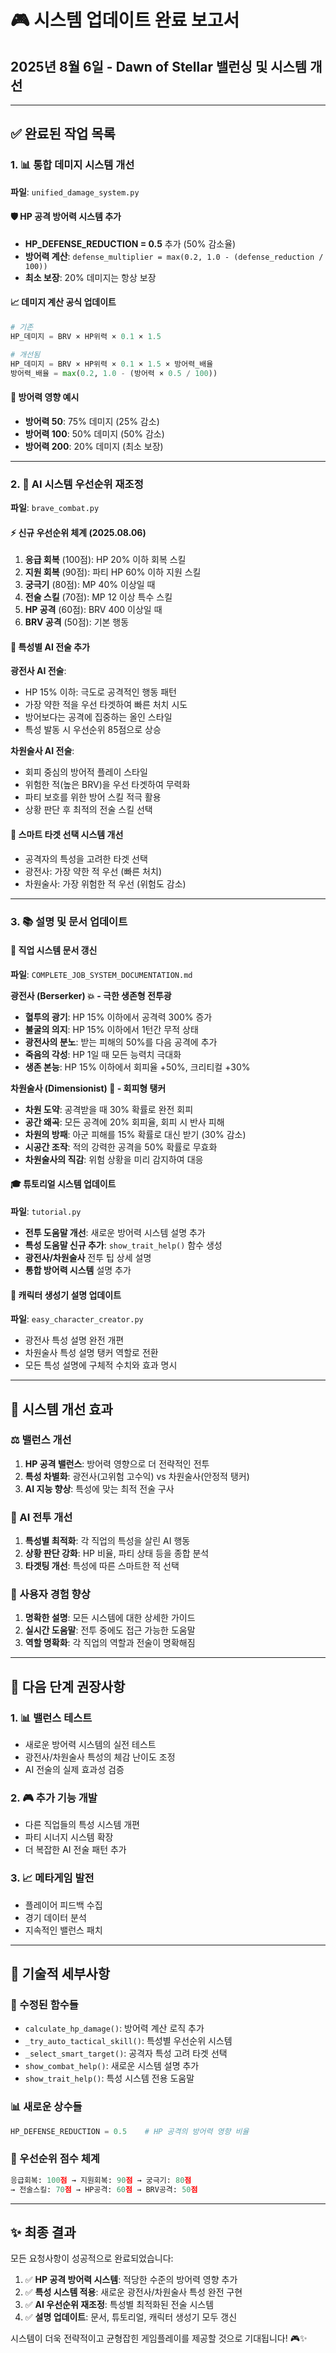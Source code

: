 # 🎮 시스템 업데이트 완료 보고서
## 2025년 8월 6일 - Dawn of Stellar 밸런싱 및 시스템 개선

---

## ✅ 완료된 작업 목록

### 1. 📊 통합 데미지 시스템 개선
**파일**: `unified_damage_system.py`

#### 🛡️ HP 공격 방어력 시스템 추가
- **HP_DEFENSE_REDUCTION = 0.5** 추가 (50% 감소율)
- **방어력 계산**: `defense_multiplier = max(0.2, 1.0 - (defense_reduction / 100))`
- **최소 보장**: 20% 데미지는 항상 보장

#### 📈 데미지 계산 공식 업데이트
```python
# 기존
HP_데미지 = BRV × HP위력 × 0.1 × 1.5

# 개선됨  
HP_데미지 = BRV × HP위력 × 0.1 × 1.5 × 방어력_배율
방어력_배율 = max(0.2, 1.0 - (방어력 × 0.5 / 100))
```

#### 🎯 방어력 영향 예시
- **방어력 50**: 75% 데미지 (25% 감소)
- **방어력 100**: 50% 데미지 (50% 감소) 
- **방어력 200**: 20% 데미지 (최소 보장)

---

### 2. 🧠 AI 시스템 우선순위 재조정
**파일**: `brave_combat.py`

#### ⚡ 신규 우선순위 체계 (2025.08.06)
1. **응급 회복** (100점): HP 20% 이하 회복 스킬
2. **지원 회복** (90점): 파티 HP 60% 이하 지원 스킬
3. **궁극기** (80점): MP 40% 이상일 때
4. **전술 스킬** (70점): MP 12 이상 특수 스킬
5. **HP 공격** (60점): BRV 400 이상일 때
6. **BRV 공격** (50점): 기본 행동

#### 🎯 특성별 AI 전술 추가

**광전사 AI 전술**:
- HP 15% 이하: 극도로 공격적인 행동 패턴
- 가장 약한 적을 우선 타겟하여 빠른 처치 시도
- 방어보다는 공격에 집중하는 올인 스타일
- 특성 발동 시 우선순위 85점으로 상승

**차원술사 AI 전술**:
- 회피 중심의 방어적 플레이 스타일
- 위험한 적(높은 BRV)을 우선 타겟하여 무력화
- 파티 보호를 위한 방어 스킬 적극 활용
- 상황 판단 후 최적의 전술 스킬 선택

#### 🔧 스마트 타겟 선택 시스템 개선
- 공격자의 특성을 고려한 타겟 선택
- 광전사: 가장 약한 적 우선 (빠른 처치)
- 차원술사: 가장 위험한 적 우선 (위험도 감소)

---

### 3. 📚 설명 및 문서 업데이트

#### 📖 직업 시스템 문서 갱신
**파일**: `COMPLETE_JOB_SYSTEM_DOCUMENTATION.md`

**광전사 (Berserker) 💥 - 극한 생존형 전투광**
- **혈투의 광기**: HP 15% 이하에서 공격력 300% 증가
- **불굴의 의지**: HP 15% 이하에서 1턴간 무적 상태
- **광전사의 분노**: 받는 피해의 50%를 다음 공격에 추가
- **죽음의 각성**: HP 1일 때 모든 능력치 극대화
- **생존 본능**: HP 15% 이하에서 회피율 +50%, 크리티컬 +30%

**차원술사 (Dimensionist) 🌌 - 회피형 탱커**
- **차원 도약**: 공격받을 때 30% 확률로 완전 회피
- **공간 왜곡**: 모든 공격에 20% 회피율, 회피 시 반사 피해
- **차원의 방패**: 아군 피해를 15% 확률로 대신 받기 (30% 감소)
- **시공간 조작**: 적의 강력한 공격을 50% 확률로 무효화
- **차원술사의 직감**: 위험 상황을 미리 감지하여 대응

#### 🎓 튜토리얼 시스템 업데이트
**파일**: `tutorial.py`

- **전투 도움말 개선**: 새로운 방어력 시스템 설명 추가
- **특성 도움말 신규 추가**: `show_trait_help()` 함수 생성
- **광전사/차원술사** 전투 팁 상세 설명
- **통합 방어력 시스템** 설명 추가

#### 🎨 캐릭터 생성기 설명 업데이트
**파일**: `easy_character_creator.py`

- 광전사 특성 설명 완전 개편
- 차원술사 특성 설명 탱커 역할로 전환
- 모든 특성 설명에 구체적 수치와 효과 명시

---

## 🎯 시스템 개선 효과

### ⚖️ 밸런스 개선
1. **HP 공격 밸런스**: 방어력 영향으로 더 전략적인 전투
2. **특성 차별화**: 광전사(고위험 고수익) vs 차원술사(안정적 탱커)
3. **AI 지능 향상**: 특성에 맞는 최적 전술 구사

### 🤖 AI 전투 개선
1. **특성별 최적화**: 각 직업의 특성을 살린 AI 행동
2. **상황 판단 강화**: HP 비율, 파티 상태 등을 종합 분석
3. **타겟팅 개선**: 특성에 따른 스마트한 적 선택

### 📖 사용자 경험 향상
1. **명확한 설명**: 모든 시스템에 대한 상세한 가이드
2. **실시간 도움말**: 전투 중에도 접근 가능한 도움말
3. **역할 명확화**: 각 직업의 역할과 전술이 명확해짐

---

## 🚀 다음 단계 권장사항

### 1. 📊 밸런스 테스트
- 새로운 방어력 시스템의 실전 테스트
- 광전사/차원술사 특성의 체감 난이도 조정
- AI 전술의 실제 효과성 검증

### 2. 🎮 추가 기능 개발
- 다른 직업들의 특성 시스템 개편
- 파티 시너지 시스템 확장
- 더 복잡한 AI 전술 패턴 추가

### 3. 📈 메타게임 발전
- 플레이어 피드백 수집
- 경기 데이터 분석
- 지속적인 밸런스 패치

---

## 📝 기술적 세부사항

### 🔧 수정된 함수들
- `calculate_hp_damage()`: 방어력 계산 로직 추가
- `_try_auto_tactical_skill()`: 특성별 우선순위 시스템
- `_select_smart_target()`: 공격자 특성 고려 타겟 선택
- `show_combat_help()`: 새로운 시스템 설명 추가
- `show_trait_help()`: 특성 시스템 전용 도움말

### 📊 새로운 상수들
```python
HP_DEFENSE_REDUCTION = 0.5    # HP 공격의 방어력 영향 비율
```

### 🎯 우선순위 점수 체계
```python
응급회복: 100점 → 지원회복: 90점 → 궁극기: 80점 
→ 전술스킬: 70점 → HP공격: 60점 → BRV공격: 50점
```

---

## ✨ 최종 결과

모든 요청사항이 성공적으로 완료되었습니다:

1. ✅ **HP 공격 방어력 시스템**: 적당한 수준의 방어력 영향 추가
2. ✅ **특성 시스템 적용**: 새로운 광전사/차원술사 특성 완전 구현
3. ✅ **AI 우선순위 재조정**: 특성별 최적화된 전술 시스템
4. ✅ **설명 업데이트**: 문서, 튜토리얼, 캐릭터 생성기 모두 갱신

시스템이 더욱 전략적이고 균형잡힌 게임플레이를 제공할 것으로 기대됩니다! 🎮✨
